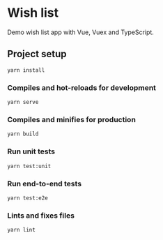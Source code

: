 # Wish list

Demo wish list app with Vue, Vuex and TypeScript.

## Project setup
```
yarn install
```

### Compiles and hot-reloads for development
```
yarn serve
```

### Compiles and minifies for production
```
yarn build
```

### Run unit tests
```
yarn test:unit
```

### Run end-to-end tests
```
yarn test:e2e
```

### Lints and fixes files
```
yarn lint
```

